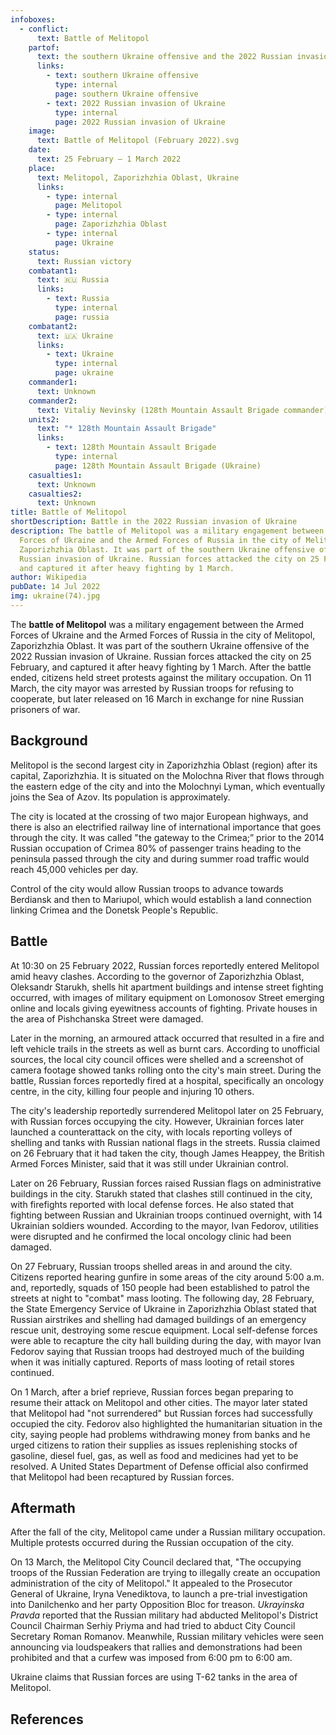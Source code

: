 ```yaml
---
infoboxes:
  - conflict:
      text: Battle of Melitopol
    partof:
      text: the southern Ukraine offensive and the 2022 Russian invasion of Ukraine
      links:
        - text: southern Ukraine offensive
          type: internal
          page: southern Ukraine offensive
        - text: 2022 Russian invasion of Ukraine
          type: internal
          page: 2022 Russian invasion of Ukraine
    image:
      text: Battle of Melitopol (February 2022).svg
    date:
      text: 25 February – 1 March 2022
    place:
      text: Melitopol, Zaporizhzhia Oblast, Ukraine
      links:
        - type: internal
          page: Melitopol
        - type: internal
          page: Zaporizhzhia Oblast
        - type: internal
          page: Ukraine
    status:
      text: Russian victory
    combatant1:
      text: 🇷🇺 Russia
      links:
        - text: Russia
          type: internal
          page: russia
    combatant2:
      text: 🇺🇦 Ukraine
      links:
        - text: Ukraine
          type: internal
          page: ukraine
    commander1:
      text: Unknown
    commander2:
      text: Vitaliy Nevinsky (128th Mountain Assault Brigade commander)
    units2:
      text: "* 128th Mountain Assault Brigade"
      links:
        - text: 128th Mountain Assault Brigade
          type: internal
          page: 128th Mountain Assault Brigade (Ukraine)
    casualties1:
      text: Unknown
    casualties2:
      text: Unknown
title: Battle of Melitopol
shortDescription: Battle in the 2022 Russian invasion of Ukraine
description: The battle of Melitopol was a military engagement between the Armed
  Forces of Ukraine and the Armed Forces of Russia in the city of Melitopol,
  Zaporizhzhia Oblast. It was part of the southern Ukraine offensive of the 2022
  Russian invasion of Ukraine. Russian forces attacked the city on 25 February,
  and captured it after heavy fighting by 1 March.
author: Wikipedia
pubDate: 14 Jul 2022
img: ukraine(74).jpg
---
```


The **battle of Melitopol** was a military engagement between the Armed Forces of Ukraine and the Armed Forces of Russia in the city of Melitopol, Zaporizhzhia Oblast. It was part of the southern Ukraine offensive of the 2022 Russian invasion of Ukraine. Russian forces attacked the city on 25 February, and captured it after heavy fighting by 1 March. After the battle ended, citizens held street protests against the military occupation. On 11 March, the city mayor was arrested by Russian troops for refusing to cooperate, but later released on 16 March in exchange for nine Russian prisoners of war.

## Background

Melitopol is the second largest city in Zaporizhzhia Oblast (region) after its capital, Zaporizhzhia. It is situated on the Molochna River that flows through the eastern edge of the city and into the Molochnyi Lyman, which eventually joins the Sea of Azov. Its population is approximately.

The city is located at the crossing of two major European highways, and there is also an electrified railway line of international importance that goes through the city. It was called "the gateway to the Crimea;” prior to the 2014 Russian occupation of Crimea 80% of passenger trains heading to the peninsula passed through the city and during summer road traffic would reach 45,000 vehicles per day.

Control of the city would allow Russian troops to advance towards Berdiansk and then to Mariupol, which would establish a land connection linking Crimea and the Donetsk People's Republic.

## Battle

At 10:30 on 25 February 2022, Russian forces reportedly entered Melitopol amid heavy clashes. According to the governor of Zaporizhzhia Oblast, Oleksandr Starukh, shells hit apartment buildings and intense street fighting occurred, with images of military equipment on Lomonosov Street emerging online and locals giving eyewitness accounts of fighting. Private houses in the area of Pishchanska Street were damaged.

Later in the morning, an armoured attack occurred that resulted in a fire and left vehicle trails in the streets as well as burnt cars. According to unofficial sources, the local city council offices were shelled and a screenshot of camera footage showed tanks rolling onto the city's main street. During the battle, Russian forces reportedly fired at a hospital, specifically an oncology centre, in the city, killing four people and injuring 10 others.

The city's leadership reportedly surrendered Melitopol later on 25 February, with Russian forces occupying the city. However, Ukrainian forces later launched a counterattack on the city, with locals reporting volleys of shelling and tanks with Russian national flags in the streets. Russia claimed on 26 February that it had taken the city, though James Heappey, the British Armed Forces Minister, said that it was still under Ukrainian control.

Later on 26 February, Russian forces raised Russian flags on administrative buildings in the city. Starukh stated that clashes still continued in the city, with firefights reported with local defense forces. He also stated that fighting between Russian and Ukrainian troops continued overnight, with 14 Ukrainian soldiers wounded. According to the mayor, Ivan Fedorov, utilities were disrupted and he confirmed the local oncology clinic had been damaged.

On 27 February, Russian troops shelled areas in and around the city. Citizens reported hearing gunfire in some areas of the city around 5:00 a.m. and, reportedly, squads of 150 people had been established to patrol the streets at night to "combat" mass looting. The following day, 28 February, the State Emergency Service of Ukraine in Zaporizhzhia Oblast stated that Russian airstrikes and shelling had damaged buildings of an emergency rescue unit, destroying some rescue equipment. Local self-defense forces were able to recapture the city hall building during the day, with mayor Ivan Fedorov saying that Russian troops had destroyed much of the building when it was initially captured. Reports of mass looting of retail stores continued.

On 1 March, after a brief reprieve, Russian forces began preparing to resume their attack on Melitopol and other cities. The mayor later stated that Melitopol had "not surrendered" but Russian forces had successfully occupied the city. Fedorov also highlighted the humanitarian situation in the city, saying people had problems withdrawing money from banks and he urged citizens to ration their supplies as issues replenishing stocks of gasoline, diesel fuel, gas, as well as food and medicines had yet to be resolved. A United States Department of Defense official also confirmed that Melitopol had been recaptured by Russian forces.

## Aftermath

After the fall of the city, Melitopol came under a Russian military occupation. Multiple protests occurred during the Russian occupation of the city.

On 13 March, the Melitopol City Council declared that, "The occupying troops of the Russian Federation are trying to illegally create an occupation administration of the city of Melitopol." It appealed to the Prosecutor General of Ukraine, Iryna Venediktova, to launch a pre-trial investigation into Danilchenko and her party Opposition Bloc for treason. _Ukrayinska Pravda_ reported that the Russian military had abducted Melitopol's District Council Chairman Serhiy Priyma and had tried to abduct City Council Secretary Roman Romanov. Meanwhile, Russian military vehicles were seen announcing via loudspeakers that rallies and demonstrations had been prohibited and that a curfew was imposed from 6:00 pm to 6:00 am.

Ukraine claims that Russian forces are using T-62 tanks in the area of Melitopol.

## References
